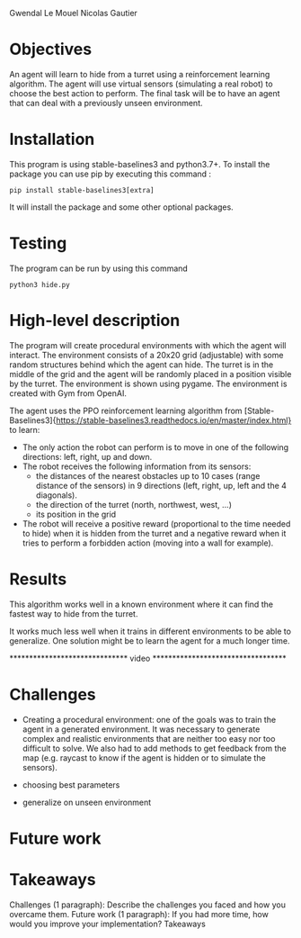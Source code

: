 Gwendal Le Mouel
Nicolas Gautier

# Objectives

An agent will learn to hide from a turret using a reinforcement learning algorithm. The agent will use virtual sensors (simulating a real robot) to choose the best action to perform. The final task will be to have an agent that can deal with a previously unseen environment.

# Installation

This program is using stable-baselines3 and python3.7+. To install the package you can use pip by executing this command :
```
pip install stable-baselines3[extra]
```
It will install the package and some other optional packages.

# Testing

The program can be run by using this command
```
python3 hide.py
```

# High-level description

The program will create procedural environments with which the agent will interact. The environment consists of a 20x20 grid (adjustable) with some random structures behind which the agent can hide. The turret is in the middle of the grid and the agent will be randomly placed in a position visible by the turret. The environment is shown using pygame. The environment is created with Gym from OpenAI.

The agent uses the PPO reinforcement learning algorithm from [Stable-Baselines3]{https://stable-baselines3.readthedocs.io/en/master/index.html} to learn:

* The only action the robot can perform is to move in one of the following directions: left, right, up and down.
* The robot receives the following information from its sensors:
    + the distances of the nearest obstacles up to 10 cases (range distance of the sensors) in 9 directions (left, right, up, left and the 4 diagonals).
    + the direction of the turret (north, northwest, west, ...)
    + its position in the grid  
* The robot will receive a positive reward (proportional to the time needed to hide) when it is hidden from the turret and a negative reward when it tries to perform a forbidden action (moving into a wall for example).


# Results

This algorithm works well in a known environment where it can find the fastest way to hide from the turret.

It works much less well when it trains in different environments to be able to generalize. One solution might be to learn the agent for a much longer time.

****************************** video **********************************


# Challenges

* Creating a procedural environment: one of the goals was to train the agent in a generated environment. It was necessary to generate complex and realistic environments that are neither too easy nor too difficult to solve. We also had to add methods to get feedback from the map (e.g. raycast to know if the agent is hidden or to simulate the sensors).

* choosing best parameters

* generalize on unseen environment

# Future work

# Takeaways



Challenges (1 paragraph): Describe the challenges you faced and how you overcame them.
Future work (1 paragraph): If you had more time, how would you improve your implementation?
Takeaways
